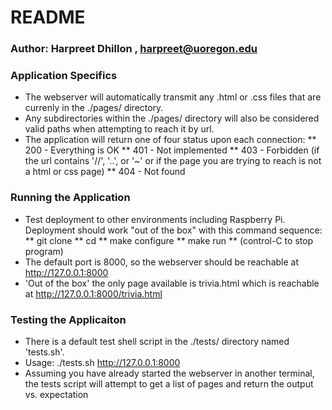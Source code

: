 # README #

### Author: Harpreet Dhillon , harpreet@uoregon.edu ###
 
### Application Specifics ###
* The webserver will automatically transmit any .html or .css files that are currenly in the ./pages/ directory.
* Any subdirectories within the ./pages/ directory will also be considered valid paths when attempting to reach it by url.
* The application will return one of four status upon each connection:
 ** 200 - Everything is OK
 ** 401 - Not implemented
 ** 403 - Forbidden (if the url contains '//', '..', or '~' or if the page you are trying to reach is not a html or css page)
 ** 404 - Not found


### Running the Application ###
* Test deployment to other environments including Raspberry Pi.  Deployment 
  should work "out of the box" with this command sequence: 
  ** git clone <yourGitRepository> <targetDirectory>
  ** cd <targetDirectory>
  ** make configure
  ** make run 
  ** (control-C to stop program)
* The default port is 8000, so the webserver should be reachable at http://127.0.0.1:8000
* 'Out of the box' the only page available is trivia.html which is reachable at http://127.0.0.1:8000/trivia.html
 
### Testing the Applicaiton ###
* There is a default test shell script in the ./tests/ directory named 'tests.sh'.
* Usage: ./tests.sh http://127.0.0.1:8000
* Assuming you have already started the webserver in another terminal, the tests script will attempt to get a list of pages and return the output vs. expectation
